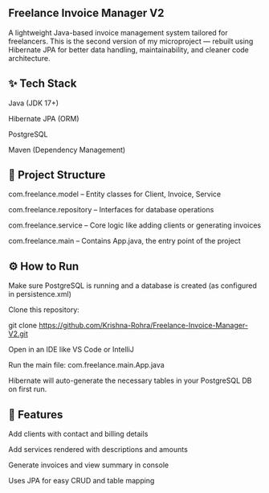 ## Freelance Invoice Manager V2
A lightweight Java-based invoice management system tailored for freelancers. This is the second version of my microproject — rebuilt using Hibernate JPA for better data handling, maintainability, and cleaner code architecture.

## ✨ Tech Stack
Java (JDK 17+)

Hibernate JPA (ORM)

PostgreSQL

Maven (Dependency Management)

## 📁 Project Structure
com.freelance.model – Entity classes for Client, Invoice, Service

com.freelance.repository – Interfaces for database operations

com.freelance.service – Core logic like adding clients or generating invoices

com.freelance.main – Contains App.java, the entry point of the project

## ⚙️ How to Run
Make sure PostgreSQL is running and a database is created (as configured in persistence.xml)

Clone this repository:

git clone https://github.com/Krishna-Rohra/Freelance-Invoice-Manager-V2.git

Open in an IDE like VS Code or IntelliJ

Run the main file:
com.freelance.main.App.java

Hibernate will auto-generate the necessary tables in your PostgreSQL DB on first run.

## 🧩 Features
Add clients with contact and billing details

Add services rendered with descriptions and amounts

Generate invoices and view summary in console

Uses JPA for easy CRUD and table mapping
